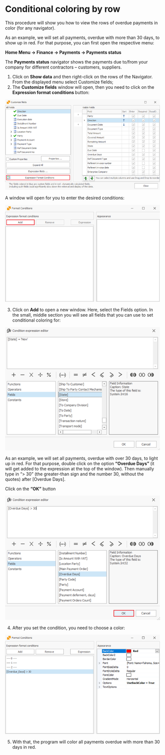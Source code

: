 # Conditional coloring by row

This procedure will show you how to view the rows of overdue payments in color (for any navigator). 

As an example, we will set all payments, overdue with more than 30 days, to show up in red. For that purpose, you can first open the respective menu: 

<b>Home Menu -> Finance -> Payments -> Payments status </b>

The <b>Payments status</b> navigator shows the payments due to/from your company for different contractors – customers, suppliers.

1.	Click on <b>Show data</b> and then right-click on the rows of the Navigator. From the displayed menu select Customize fields; 
2.	The <b> Customize fields</b> window will open, then you need to click on the <b>Expression format conditions </b> button: 

![Customize fields](pictures/customize-fileds.png)
 
A window will open for you to enter the desired conditions:

![Format Conditions](pictures/format-conditions.png)

3.	Click on <b>Add</b> to open a new window. Here, select the Fields option. In the small, middle section you will see all fields that you can use to set conditional coloring for:

![Condition expression editor](pictures/condition-expression-editor.png)
 
As an example, we will set all payments, overdue with over 30 days, to light up in red. For that purpose, double click on the option <b> “Overdue Days” </b> (it will get added to the expression at the top of the window). Then manually type in “> 30” (the greater-than sign and the number 30, without the quotes) after [Overdue Days].

Click on the <b>“OK”</b> button

![Overdue Days](pictures/overdue-days.png)

4.	After you set the condition, you need to choose a color:

![Selecting color](pictures/select-color.png)

5.	With that, the program will color all payments overdue with more than 30 days in red.
